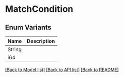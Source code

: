 # MatchCondition

## Enum Variants

| Name | Description |
|---- | -----|
| String |  |
| i64 |  |

[[Back to Model list]](../README.md#documentation-for-models) [[Back to API list]](../README.md#documentation-for-api-endpoints) [[Back to README]](../README.md)


